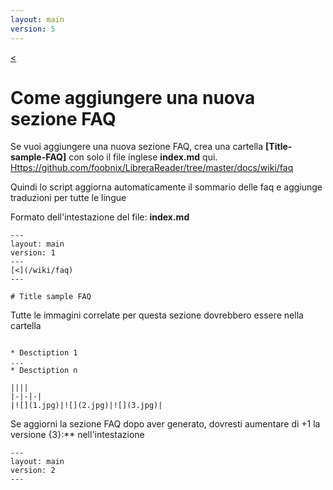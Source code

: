```yaml
---
layout: main
version: 5
---
```

[<](/wiki/faq)

# Come aggiungere una nuova sezione FAQ

Se vuoi aggiungere una nuova sezione FAQ, crea una cartella **[Title-sample-FAQ]** con solo il file inglese **index.md** qui.
[Https://github.com/foobnix/LibreraReader/tree/master/docs/wiki/faq](https://github.com/foobnix/LibreraReader/tree/master/docs/wiki/faq)

Quindi lo script aggiorna automaticamente il sommario delle faq e aggiunge traduzioni per tutte le lingue

Formato dell'intestazione del file: **index.md**

```
---
layout: main
version: 1
---
[<](/wiki/faq)
---

# Title sample FAQ

```

Tutte le immagini correlate per questa sezione dovrebbero essere nella cartella
```

* Desctiption 1
...
* Desctiption n

||||
|-|-|-|
|![](1.jpg)|![](2.jpg)|![](3.jpg)|

```

Se aggiorni la sezione FAQ dopo aver generato, dovresti aumentare di +1 la versione {3}:** nell'intestazione
```
---
layout: main
version: 2
---
```
